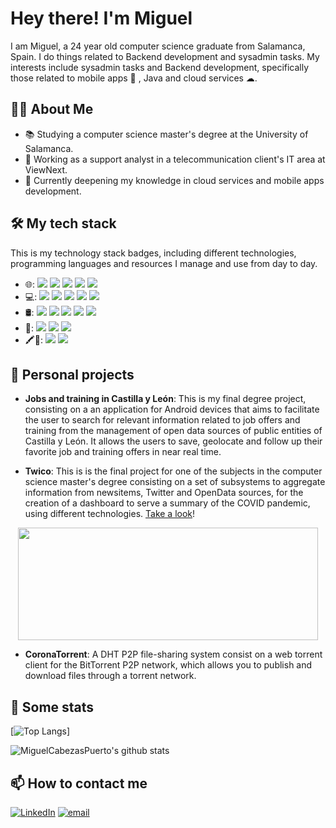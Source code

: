# Hey there! I'm Miguel

I am Miguel, a 24 year old computer science graduate from Salamanca, Spain. I do things related to Backend development and sysadmin tasks. My interests include sysadmin tasks and Backend development, specifically those related to mobile apps 📱 , Java and cloud services ☁.

## 👨‍🎓 About Me
- 📚 Studying a computer science master's degree at the University of Salamanca.
- 💼 Working as a support analyst in a telecommunication client's IT area at ViewNext.
- 🌱 Currently deepening my knowledge in cloud services and mobile apps development.

## 🛠 My tech stack
This is my technology stack badges, including different technologies, programming languages and resources I manage and use from day to day.
- 🌐: <img src="https://img.shields.io/badge/HTML5-E34F26?style=for-the-badge&logo=html5&logoColor=white" /> <img src="https://img.shields.io/badge/CSS3-1572B6?style=for-the-badge&logo=css3&logoColor=white" /> <img src="https://img.shields.io/badge/Unity-100000?style=for-the-badge&logo=unity&logoColor=white" /> <img src="https://img.shields.io/badge/-Unreal%20Engine-313131?style=for-the-badge&logo=unreal-engine&logoColor=white" /> <img src="https://img.shields.io/badge/Grafana-F2F4F9?style=for-the-badge&logo=grafana&logoColor=orange&labelColor=F2F4F9" />
- 💻: <img src="https://img.shields.io/badge/Android-3DDC84?style=for-the-badge&logo=android&logoColor=white" /> <img src="https://img.shields.io/badge/java-%23ED8B00.svg?&style=for-the-badge&logo=java&logoColor=white" /> <img src="https://img.shields.io/badge/C%23-239120?style=for-the-badge&logo=c-sharp&logoColor=white" /> <img src="https://img.shields.io/badge/GNU%20Bash-4EAA25?style=for-the-badge&logo=GNU%20Bash&logoColor=white" /> <img src="https://img.shields.io/badge/PLSQL-F80000?style=for-the-badge&logo=oracle&logoColor=black" />
- 🛢: <img src="https://img.shields.io/badge/firebase-ffca28?style=for-the-badge&logo=firebase&logoColor=black" /> <img src="https://img.shields.io/badge/InfluxDB-22ADF6?style=for-the-badge&logo=InfluxDB&logoColor=white" /> <img src="https://img.shields.io/badge/mysql-%2300f.svg?&style=for-the-badge&logo=mysql&logoColor=white" /> <img src="https://img.shields.io/badge/SQLite-07405E?style=for-the-badge&logo=sqlite&logoColor=white" /> <img src="https://img.shields.io/badge/Oracle-F80000?style=for-the-badge&logo=oracle&logoColor=black" />
- 🔧: <img src="https://img.shields.io/badge/Amazon%20AWS-%23232F3E.svg?&style=for-the-badge&logo=Amazon%20AWS&logoColor=white"> <img src="https://img.shields.io/badge/GitHub-100000?style=for-the-badge&logo=github&logoColor=white" /> <img src="https://img.shields.io/badge/Git-F05032?style=for-the-badge&logo=git&logoColor=white" />
- 🖍📐: <img src="https://img.shields.io/badge/Adobe-Photoshop-31A8FF?style=for-the-badge&logo=Adobe-Photoshop&labelColor=0a446b&logoWidth=15" /> <img src="https://img.shields.io/badge/Proto.io-161637?style=for-the-badge&logo=proto.io&logoColor=00e5ff" />

## 🎯 Personal projects

- **Jobs and training in Castilla y León**: This is my final degree project, consisting on a an application for Android devices that aims to facilitate the user to search for relevant information related to job offers and training from the management of open data sources of public entities of Castilla y León. It allows the users to save, geolocate and follow up their favorite job and training offers in near real time.

- **Twico**: This is is the final project for one of the subjects in the computer science master's degree consisting on a set of subsystems to aggregate information from newsitems, Twitter and OpenData sources, for the creation of a dashboard to serve a summary of the COVID pandemic, using different technologies. <a href="https://github.com/MiguelCabezasPuerto/TwiCo">Take a look</a>!
<p align="center">
  <img width="480" height="180" src="https://github.com/MiguelCabezasPuerto/TwiCo/blob/master/soa-web-app/vue-web/public/img/architecture.png">
</p>

- **CoronaTorrent**: A DHT P2P file-sharing system consist on a web torrent client for the BitTorrent P2P network, which allows you to publish and download files through a torrent network.

## 🚀 Some stats
  [![Top Langs](https://github-readme-stats.vercel.app/api/top-langs/?username=MiguelCabezasPuerto)]

  ![MiguelCabezasPuerto's github stats](https://github-readme-stats.vercel.app/api?username=MiguelCabezasPuerto)

## 📫 How to contact me

<p>
<a href="https://www.linkedin.com/in/miguel-cabezas-puerto-3b3011115/"><img alt="LinkedIn" src="https://img.shields.io/badge/linkedin-%230077B5.svg?&style=for-the-badge&logo=linkedin&logoColor=white"></a>
<a href="mailto:miguelcabezaspuerto@gmail.com"><img alt="email" src="https://img.shields.io/badge/gmail-%23D14836.svg?&style=for-the-badge&logo=gmail&logoColor=white"></a>
</p>
